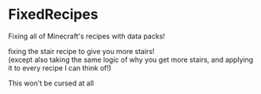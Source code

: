 # FixedRecipes
Fixing all of Minecraft's recipes with data packs!  

fixing the stair recipe to give you more stairs!  
(except also taking the same logic of why you get more stairs, and applying it to every recipe I can think of!)  

This won't be cursed at all  

